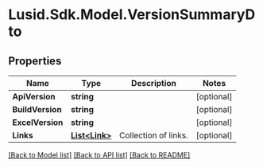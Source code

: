 
# Lusid.Sdk.Model.VersionSummaryDto

## Properties

Name | Type | Description | Notes
------------ | ------------- | ------------- | -------------
**ApiVersion** | **string** |  | [optional] 
**BuildVersion** | **string** |  | [optional] 
**ExcelVersion** | **string** |  | [optional] 
**Links** | [**List&lt;Link&gt;**](Link.md) | Collection of links. | [optional] 

[[Back to Model list]](../README.md#documentation-for-models)
[[Back to API list]](../README.md#documentation-for-api-endpoints)
[[Back to README]](../README.md)

